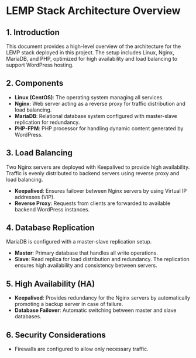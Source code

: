 # LEMP Stack Architecture Overview

## 1. Introduction
This document provides a high-level overview of the architecture for the LEMP stack deployed in this project. The setup includes Linux, Nginx, MariaDB, and PHP, optimized for high availability and load balancing to support WordPress hosting.

## 2. Components
- **Linux (CentOS)**: The operating system managing all services.
- **Nginx**: Web server acting as a reverse proxy for traffic distribution and load balancing.
- **MariaDB**: Relational database system configured with master-slave replication for redundancy.
- **PHP-FPM**: PHP processor for handling dynamic content generated by WordPress.


## 3. Load Balancing
Two Nginx servers are deployed with Keepalived to provide high availability. Traffic is evenly distributed to backend servers using reverse proxy and load balancing.

- **Keepalived**: Ensures failover between Nginx servers by using Virtual IP addresses (VIP).
- **Reverse Proxy**: Requests from clients are forwarded to available backend WordPress instances.

## 4. Database Replication
MariaDB is configured with a master-slave replication setup.
- **Master**: Primary database that handles all write operations.
- **Slave**: Read replica for load distribution and redundancy.
The replication ensures high availability and consistency between servers.

## 5. High Availability (HA)
- **Keepalived**: Provides redundancy for the Nginx servers by automatically promoting a backup server in case of failure.
- **Database Failover**: Automatic switching between master and slave databases.

## 6. Security Considerations
- Firewalls are configured to allow only necessary traffic.
